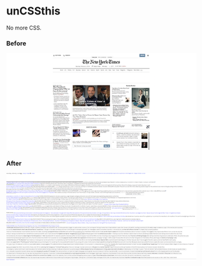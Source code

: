 # unCSSthis

No more CSS.

### Before
![before](./before.png "Before")
### After
![after](./after.png "After")
